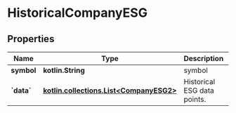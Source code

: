 
# HistoricalCompanyESG

## Properties
Name | Type | Description | Notes
------------ | ------------- | ------------- | -------------
**symbol** | **kotlin.String** | symbol |  [optional]
**&#x60;data&#x60;** | [**kotlin.collections.List&lt;CompanyESG2&gt;**](CompanyESG2.md) | Historical ESG data points. |  [optional]



